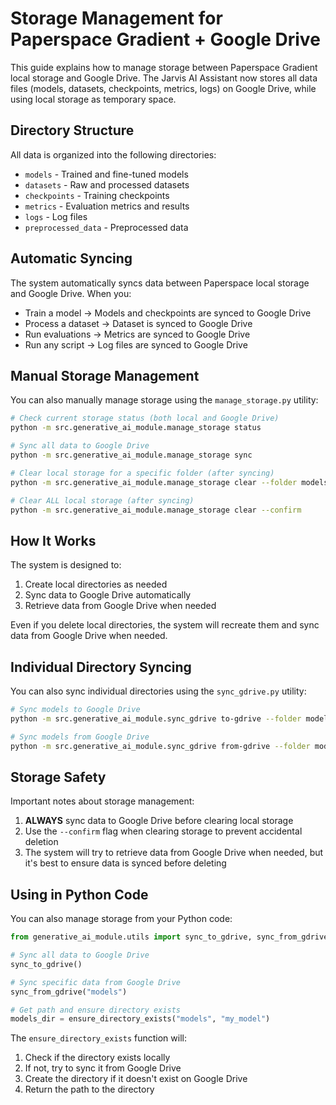 # Storage Management for Paperspace Gradient + Google Drive

This guide explains how to manage storage between Paperspace Gradient local storage and Google Drive. The Jarvis AI Assistant now stores all data files (models, datasets, checkpoints, metrics, logs) on Google Drive, while using local storage as temporary space.

## Directory Structure

All data is organized into the following directories:

- `models` - Trained and fine-tuned models
- `datasets` - Raw and processed datasets
- `checkpoints` - Training checkpoints
- `metrics` - Evaluation metrics and results
- `logs` - Log files
- `preprocessed_data` - Preprocessed data

## Automatic Syncing

The system automatically syncs data between Paperspace local storage and Google Drive. When you:

- Train a model → Models and checkpoints are synced to Google Drive
- Process a dataset → Dataset is synced to Google Drive
- Run evaluations → Metrics are synced to Google Drive
- Run any script → Log files are synced to Google Drive

## Manual Storage Management

You can also manually manage storage using the `manage_storage.py` utility:

```bash
# Check current storage status (both local and Google Drive)
python -m src.generative_ai_module.manage_storage status

# Sync all data to Google Drive
python -m src.generative_ai_module.manage_storage sync

# Clear local storage for a specific folder (after syncing)
python -m src.generative_ai_module.manage_storage clear --folder models --confirm

# Clear ALL local storage (after syncing)
python -m src.generative_ai_module.manage_storage clear --confirm
```

## How It Works

The system is designed to:

1. Create local directories as needed
2. Sync data to Google Drive automatically
3. Retrieve data from Google Drive when needed

Even if you delete local directories, the system will recreate them and sync data from Google Drive when needed.

## Individual Directory Syncing

You can also sync individual directories using the `sync_gdrive.py` utility:

```bash
# Sync models to Google Drive
python -m src.generative_ai_module.sync_gdrive to-gdrive --folder models

# Sync models from Google Drive
python -m src.generative_ai_module.sync_gdrive from-gdrive --folder models
```

## Storage Safety

Important notes about storage management:

1. **ALWAYS** sync data to Google Drive before clearing local storage
2. Use the `--confirm` flag when clearing storage to prevent accidental deletion
3. The system will try to retrieve data from Google Drive when needed, but it's best to ensure data is synced before deleting

## Using in Python Code

You can also manage storage from your Python code:

```python
from generative_ai_module.utils import sync_to_gdrive, sync_from_gdrive, ensure_directory_exists

# Sync all data to Google Drive
sync_to_gdrive()

# Sync specific data from Google Drive
sync_from_gdrive("models")

# Get path and ensure directory exists
models_dir = ensure_directory_exists("models", "my_model")
```

The `ensure_directory_exists` function will:

1. Check if the directory exists locally
2. If not, try to sync it from Google Drive
3. Create the directory if it doesn't exist on Google Drive
4. Return the path to the directory
